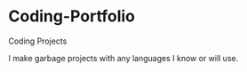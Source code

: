# Coding-Portfolio
Coding Projects



I make garbage projects with any languages I know or will use.
